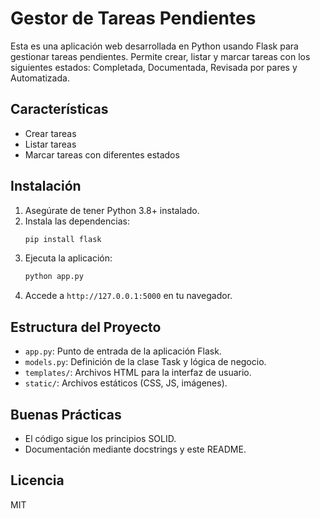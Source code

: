 # Gestor de Tareas Pendientes

Esta es una aplicación web desarrollada en Python usando Flask para gestionar tareas pendientes. Permite crear, listar y marcar tareas con los siguientes estados: Completada, Documentada, Revisada por pares y Automatizada.

## Características
- Crear tareas
- Listar tareas
- Marcar tareas con diferentes estados

## Instalación
1. Asegúrate de tener Python 3.8+ instalado.
2. Instala las dependencias:
   ```bash
   pip install flask
   ```
3. Ejecuta la aplicación:
   ```bash
   python app.py
   ```
4. Accede a `http://127.0.0.1:5000` en tu navegador.

## Estructura del Proyecto
- `app.py`: Punto de entrada de la aplicación Flask.
- `models.py`: Definición de la clase Task y lógica de negocio.
- `templates/`: Archivos HTML para la interfaz de usuario.
- `static/`: Archivos estáticos (CSS, JS, imágenes).

## Buenas Prácticas
- El código sigue los principios SOLID.
- Documentación mediante docstrings y este README.

## Licencia
MIT
